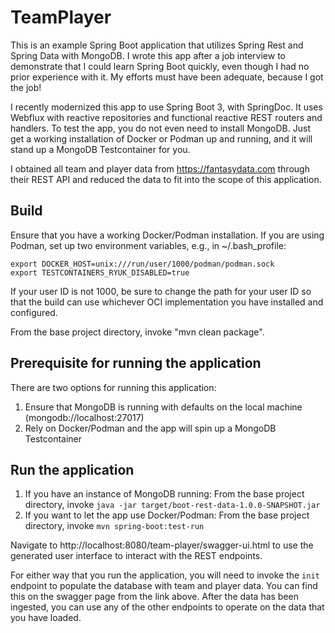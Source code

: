 # TeamPlayer
This is an example Spring Boot application that utilizes Spring Rest and Spring Data with MongoDB.  I
wrote this app after a job interview to demonstrate that I could learn Spring Boot quickly, even though
I had no prior experience with it.  My efforts must have been adequate, because I got the job!

I recently modernized this app to use Spring Boot 3, with SpringDoc.  It uses Webflux with reactive
repositories and functional reactive REST routers and handlers.  To test the app, you do not even need to
install MongoDB. Just get a working installation of Docker or Podman up and running, and it will stand up
a MongoDB Testcontainer for you.

I obtained all team and player data from https://fantasydata.com through their REST API and reduced the data
to fit into the scope of this application.

## Build
Ensure that you have a working Docker/Podman installation.  If you are using Podman, set up two environment
variables, e.g., in ~/.bash_profile:

    export DOCKER_HOST=unix:///run/user/1000/podman/podman.sock
    export TESTCONTAINERS_RYUK_DISABLED=true

If your user ID is not 1000, be sure to change the path for your user ID so that the build can use whichever
OCI implementation you have installed and configured.

From the base project directory, invoke "mvn clean package".

## Prerequisite for running the application
There are two options for running this application:
 1. Ensure that MongoDB is running with defaults on the local machine (mongodb://localhost:27017)
 2. Rely on Docker/Podman and the app will spin up a MongoDB Testcontainer

## Run the application
1. If you have an instance of MongoDB running:
   From the base project directory, invoke `java -jar target/boot-rest-data-1.0.0-SNAPSHOT.jar`
2. If you want to let the app use Docker/Podman:
   From the base project directory, invoke `mvn spring-boot:test-run`

Navigate to http://localhost:8080/team-player/swagger-ui.html to use the generated user interface to interact with the REST
endpoints.

For either way that you run the application, you will need to invoke the `init` endpoint to populate
the database with team and player data.  You can find this on the swagger page from the link above.
After the data has been ingested, you can use any of the other endpoints to operate on the data
that you have loaded.
